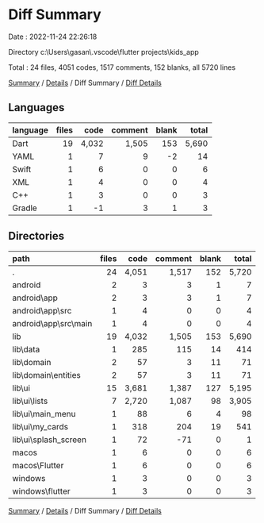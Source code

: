 # Diff Summary

Date : 2022-11-24 22:26:18

Directory c:\\Users\\gasan\\.vscode\\flutter projects\\kids_app

Total : 24 files,  4051 codes, 1517 comments, 152 blanks, all 5720 lines

[Summary](results.md) / [Details](details.md) / Diff Summary / [Diff Details](diff-details.md)

## Languages
| language | files | code | comment | blank | total |
| :--- | ---: | ---: | ---: | ---: | ---: |
| Dart | 19 | 4,032 | 1,505 | 153 | 5,690 |
| YAML | 1 | 7 | 9 | -2 | 14 |
| Swift | 1 | 6 | 0 | 0 | 6 |
| XML | 1 | 4 | 0 | 0 | 4 |
| C++ | 1 | 3 | 0 | 0 | 3 |
| Gradle | 1 | -1 | 3 | 1 | 3 |

## Directories
| path | files | code | comment | blank | total |
| :--- | ---: | ---: | ---: | ---: | ---: |
| . | 24 | 4,051 | 1,517 | 152 | 5,720 |
| android | 2 | 3 | 3 | 1 | 7 |
| android\\app | 2 | 3 | 3 | 1 | 7 |
| android\\app\\src | 1 | 4 | 0 | 0 | 4 |
| android\\app\\src\\main | 1 | 4 | 0 | 0 | 4 |
| lib | 19 | 4,032 | 1,505 | 153 | 5,690 |
| lib\\data | 1 | 285 | 115 | 14 | 414 |
| lib\\domain | 2 | 57 | 3 | 11 | 71 |
| lib\\domain\\entities | 2 | 57 | 3 | 11 | 71 |
| lib\\ui | 15 | 3,681 | 1,387 | 127 | 5,195 |
| lib\\ui\\lists | 7 | 2,720 | 1,087 | 98 | 3,905 |
| lib\\ui\\main_menu | 1 | 88 | 6 | 4 | 98 |
| lib\\ui\\my_cards | 1 | 318 | 204 | 19 | 541 |
| lib\\ui\\splash_screen | 1 | 72 | -71 | 0 | 1 |
| macos | 1 | 6 | 0 | 0 | 6 |
| macos\\Flutter | 1 | 6 | 0 | 0 | 6 |
| windows | 1 | 3 | 0 | 0 | 3 |
| windows\\flutter | 1 | 3 | 0 | 0 | 3 |

[Summary](results.md) / [Details](details.md) / Diff Summary / [Diff Details](diff-details.md)